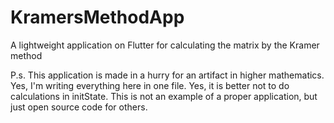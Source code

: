# KramersMethodApp
 A lightweight application on Flutter for calculating the matrix by the Kramer method


P.s. This application is made in a hurry for an artifact in higher mathematics. Yes, I'm writing everything here in one file. Yes, it is better not to do calculations in initState. This is not an example of a proper application, but just open source code for others.